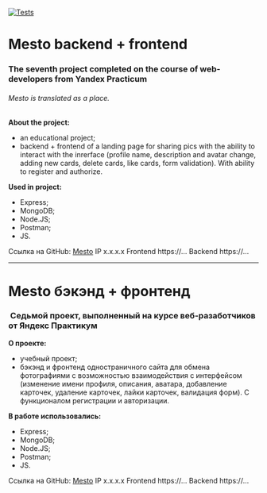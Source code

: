 [![Tests](../../actions/workflows/tests.yml/badge.svg)](../../actions/workflows/tests.yml)

# Mesto backend + frontend
### The seventh project completed on the course of web-developers from Yandex Practicum
###### Mesto is translated as a place.

**About the project:**
* an educational project;
* backend + frontend of a landing page for sharing pics with the ability to interact with the inrerface (profile name, description and avatar change, adding new cards, delete cards, like cards, form validation). With ability to register and authorize.

**Used in project:**
* Express;
* MongoDB;
* Node.JS;
* Postman;
* JS.

Ссылка на GitHub: [Mesto](https://github.com/MariaSeraya/react-mesto-api-full-gha.git)
IP x.x.x.x
Frontend https://...
Backend https://...

------

# Mesto бэкэнд + фронтенд
###  Седьмой проект, выполненный на курсе веб-разаботчиков от Яндекс Практикум

**О проекте:**
* учебный проект;
* бэкэнд и фронтенд одностраничного сайта для обмена фотографиями с возможностью взаимодействия с интерфейсом (изменение имени профиля, описания, аватара, добавление карточек, удаление карточек, лайки карточек, валидация форм). С функционалом регистрации и авторизации.

**В работе использовались:**
* Express;
* MongoDB;
* Node.JS;
* Postman;
* JS.

Ссылка на GitHub: [Mesto](https://github.com/MariaSeraya/react-mesto-api-full-gha.git)
IP x.x.x.x
Frontend https://...
Backend https://...
